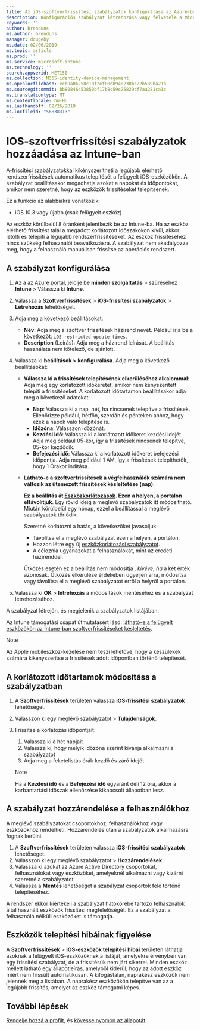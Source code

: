 ```yaml
---
title: Az iOS-szoftverfrissítési szabályzatok konfigurálása az Azure-beli Microsoft Intune-ban | Microsoft Docs
description: Konfigurációs szabályzat létrehozása vagy felvétele a Microsoft Intune-ban, amellyel korlátozhatja, mikor kerüljenek automatikusan telepítésre az Intune által felügyelt, vagy ellenőrzött iOS-eszközök szoftverfrissítései. Megadhatja azokat a dátumokat és időpontokat, amelyeknél nem szeretné, hogy települjenek a frissítések. Ezt a szabályzatot csoportokhoz, felhasználókhoz és eszközökhöz is hozzárendelheti, és ellenőrizheti az esetleges telepítési hibákat is vele.
keywords: ''
author: brenduns
ms.author: brenduns
manager: dougeby
ms.date: 02/06/2019
ms.topic: article
ms.prod: ''
ms.service: microsoft-intune
ms.technology: ''
search.appverid: MET150
ms.collection: M365-identity-device-management
ms.openlocfilehash: ecb9a06258c10f2ef00d8940238bc22b539ba21b
ms.sourcegitcommit: bb80846453850bf17b8c59c25829cf7aa281ca1c
ms.translationtype: MT
ms.contentlocale: hu-HU
ms.lasthandoff: 02/26/2019
ms.locfileid: "56838313"
---
```

# <a name="add-ios-software-update-policies-in-intune"></a>IOS-szoftverfrissítési szabályzatok hozzáadása az Intune-ban

A-frissítési szabályzatokkal kikényszerítheti a legújabb elérhető rendszerfrissítések automatikus telepítését a felügyelt iOS-eszközökön. A szabályzat beállításakor megadhatja azokat a napokat és időpontokat, amikor nem szeretné, hogy az eszközök frissítéseket telepítsenek. 

Ez a funkció az alábbiakra vonatkozik:

- iOS 10.3 vagy újabb (csak felügyelt eszköz)

Az eszköz körülbelül 8 óránként jelentkezik be az Intune-ba. Ha az eszköz elérhető frissítést talál a megadott korlátozott időszakokon kívül, akkor letölti és telepíti a legújabb rendszerfrissítéseket. Az eszköz frissítéséhez nincs szükség felhasználói beavatkozásra. A szabályzat nem akadályozza meg, hogy a felhasználó manuálisan frissítse az operációs rendszert.

## <a name="configure-the-policy"></a>A szabályzat konfigurálása

1. Az a [az Azure portal](https://portal.azure.com), jelölje be **minden szolgáltatás** > szűréséhez **Intune** > Válassza ki **Intune**.
2. Válassza a **Szoftverfrissítések** > **iOS-frissítési szabályzatok** > **Létrehozás** lehetőséget.
3. Adja meg a következő beállításokat:

    - **Név**: Adja meg a szoftver frissítések házirend nevét. Például írja be a következőt: `iOS restricted update times`.
    - **Description** (Leírás): Adja meg a házirend leírását. A beállítás használata nem kötelező, de ajánlott.

4. Válassza ki **beállítások > konfigurálása**. Adja meg a következő beállításokat:

    - **Válassza ki a frissítések telepítésének elkerüléséhez alkalommal**: Adja meg egy korlátozott időkeretet, amikor nem kényszerített telepíti a frissítéseket. A korlátozott időtartamon beállításakor adja meg a következő adatokat:

      - **Nap**: Válassza ki a nap, hét, ha nincsenek telepítve a frissítések. Ellenőrizze például, hétfőn, szerdán és pénteken ahhoz, hogy ezek a napok való telepítése is.
      - **Időzóna**: Válasszon időzónát.
      - **Kezdési idő**: Válassza ki a korlátozott időkeret kezdési idejét. Adja meg például 05-kor, így a frissítések nincsenek telepítve, 05-kor kezdődik.
      - **Befejezési idő**: Válassza ki a korlátozott időkeret befejezési időpontja. Adja meg például 1 AM, így a frissítések telepíthetők, hogy 1 Órakor indítása.

    - **Látható-e a szoftverfrissítések a végfelhasználók számára nem változik az ütemezett frissítések késleltetése (nap)**: 

      **Ez a beállítás át [Eszközkorlátozások](device-restrictions-ios.md#general). Ezen a helyen, a portálon eltávolítjuk**. Egy rövid ideig a meglévő szabályzatok itt módosítható. Miután körülbelül egy hónap, ezzel a beállítással a meglévő szabályzatok törlődik.

      Szeretné korlátozni a hatás, a következőket javasoljuk:
        - Távolítsa el a meglévő szabályzat ezen a helyen, a portálon.
        - Hozzon létre egy új [eszközkorlátozási szabályzatot](device-restrictions-ios.md#general).
        - A céloznia ugyanazokat a felhasználókat, mint az eredeti házirenddel.

      Ütközés esetén ez a beállítás nem módosítja *, kivéve, ha* a két érték azonosak. Ütközés elkerülése érdekében ügyeljen arra, módosítsa vagy távolítsa el a meglévő szabályzatot erről a helyről a portálon.

5. Válassza ki **OK** > **létrehozás** a módosítások mentéséhez és a szabályzat létrehozásához.

A szabályzat létrejön, és megjelenik a szabályzatok listájában.

Az Intune támogatási csapat útmutatásért lásd: [látható-e a felügyelt eszközökön az Intune-ban szoftverfrissítéseket késleltetés](https://techcommunity.microsoft.com/t5/Intune-Customer-Success/Delaying-visibility-of-software-updates-in-Intune-for-supervised/ba-p/345753).

> [!NOTE]
> Az Apple mobileszköz-kezelése nem teszi lehetővé, hogy a készülékek számára kikényszerítse a frissítések adott időpontban történő telepítését.

## <a name="change-the-restricted-times-for-the-policy"></a>A korlátozott időtartamok módosítása a szabályzatban

1. A **Szoftverfrissítések** területen válassza **iOS-frissítési szabályzatok** lehetőséget.
2. Válasszon ki egy meglévő szabályzatot > **Tulajdonságok**.
3. Frissítse a korlátozás időpontjait:

    1. Válassza ki a hét napjait
    2. Válassza ki, hogy melyik időzóna szerint kívánja alkalmazni a szabályzatot
    3. Adja meg a feketelistás órák kezdő és záró idejét

    > [!NOTE]
    > Ha a **Kezdési idő** és a **Befejezési idő** egyaránt déli 12 óra, akkor a karbantartási időszak ellenőrzése kikapcsolt állapotban lesz.

## <a name="assign-the-policy-to-users"></a>A szabályzat hozzárendelése a felhasználókhoz

A meglévő szabályzatokat csoportokhoz, felhasználókhoz vagy eszközökhöz rendelheti. Hozzárendelés után a szabályzatok alkalmazásra fognak kerülni.

1. A **Szoftverfrissítések** területen válassza **iOS-frissítési szabályzatok** lehetőséget.
2. Válasszon ki egy meglévő szabályzatot > **Hozzárendelések**. 
3. Válassza ki azokat az Azure Active Directory csoportokat, felhasználókat vagy eszközöket, amelyeknél alkalmazni vagy kizárni szeretné a szabályzatot.
4. Válassza a **Mentés** lehetőséget a szabályzat csoportok felé történő telepítéséhez.

A rendszer ekkor kiértékeli a szabályzat hatókörébe tartozó felhasználók által használt eszközök frissítési megfelelőségét. Ez a szabályzat a felhasználó nélküli eszközöket is támogatja.

## <a name="monitor-device-installation-failures"></a>Eszközök telepítési hibáinak figyelése
A <!-- 1352223 -->
**Szoftverfrissítések** > **iOS-eszközök telepítési hibái** területen láthatja azoknak a felügyelt iOS-eszközöknek a listáját, amelyekre érvényben van egy frissítési szabályzat, de a frissítésük nem járt sikerrel. Minden eszköz mellett látható egy állapotleírás, amelyből kiderül, hogy az adott eszköz miért nem frissült automatikusan. A kifogástalan, naprakész eszközök nem jelennek meg a listában. A naprakész eszközökön telepítve van az a legújabb frissítés, amelyet az eszköz támogatni képes.

## <a name="next-steps"></a>További lépések

[Rendelje hozzá a profilt](device-profile-assign.md), és [kövesse nyomon az állapotát](device-profile-monitor.md).
